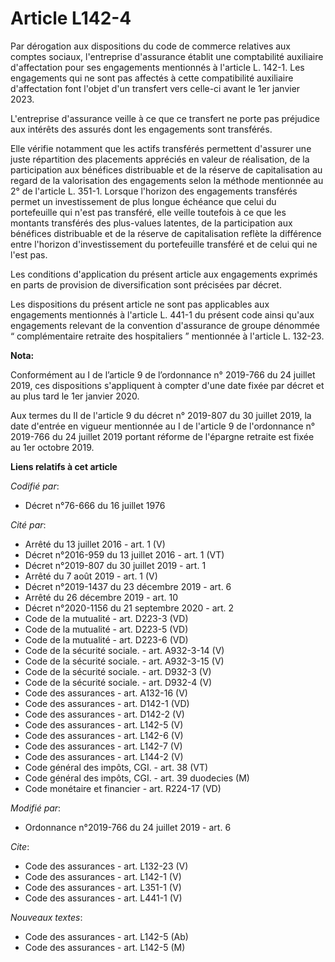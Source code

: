 # Article L142-4

Par dérogation aux dispositions du code de commerce relatives aux comptes sociaux, l'entreprise d'assurance établit une
comptabilité auxiliaire d'affectation pour ses engagements mentionnés à l'article L. 142-1. Les engagements qui ne sont pas
affectés à cette compatibilité auxiliaire d'affectation font l'objet d'un transfert vers celle-ci avant le 1er janvier 2023. 

L'entreprise d'assurance veille à ce que ce transfert ne porte pas préjudice aux intérêts des assurés dont les engagements
sont transférés. 

Elle vérifie notamment que les actifs transférés permettent d'assurer une juste répartition des placements appréciés en
valeur de réalisation, de la participation aux bénéfices distribuable et de la réserve de capitalisation au regard de la
valorisation des engagements selon la méthode mentionnée au 2° de l'article L. 351-1. Lorsque l'horizon des engagements
transférés permet un investissement de plus longue échéance que celui du portefeuille qui n'est pas transféré, elle veille
toutefois à ce que les montants transférés des plus-values latentes, de la participation aux bénéfices distribuable et de la
réserve de capitalisation reflète la différence entre l'horizon d'investissement du portefeuille transféré et de celui qui ne
l'est pas. 

Les conditions d'application du présent article aux engagements exprimés en parts de provision de diversification sont
précisées par décret. 

Les dispositions du présent article ne sont pas applicables aux engagements mentionnés à l'article L. 441-1 du présent code
ainsi qu'aux engagements relevant de la convention d'assurance de groupe dénommée “ complémentaire retraite des hospitaliers
” mentionnée à l'article L. 132-23.

**Nota:**

Conformément au I de l’article 9 de l’ordonnance n° 2019-766 du 24 juillet 2019, ces dispositions s'appliquent à compter
d'une date fixée par décret et au plus tard le 1er janvier 2020.

Aux termes du II de l'article 9 du décret n° 2019-807 du 30 juillet 2019, la date d'entrée en vigueur mentionnée au I de
l'article 9 de l'ordonnance n° 2019-766 du 24 juillet 2019 portant réforme de l'épargne retraite est fixée au 1er octobre
2019.

**Liens relatifs à cet article**

_Codifié par_:

  - Décret n°76-666 du 16 juillet 1976

_Cité par_:

  - Arrêté du 13 juillet 2016 - art. 1 (V)
  - Décret n°2016-959 du 13 juillet 2016 - art. 1 (VT)
  - Décret n°2019-807 du 30 juillet 2019 - art. 1
  - Arrêté du 7 août 2019 - art. 1 (V)
  - Décret n°2019-1437 du 23 décembre 2019 - art. 6
  - Arrêté du 26 décembre 2019 - art. 10
  - Décret n°2020-1156 du 21 septembre 2020 - art. 2
  - Code de la mutualité - art. D223-3 (VD)
  - Code de la mutualité - art. D223-5 (VD)
  - Code de la mutualité - art. D223-6 (VD)
  - Code de la sécurité sociale. - art. A932-3-14 (V)
  - Code de la sécurité sociale. - art. A932-3-15 (V)
  - Code de la sécurité sociale. - art. D932-3 (V)
  - Code de la sécurité sociale. - art. D932-4 (V)
  - Code des assurances - art. A132-16 (V)
  - Code des assurances - art. D142-1 (VD)
  - Code des assurances - art. D142-2 (V)
  - Code des assurances - art. L142-5 (V)
  - Code des assurances - art. L142-6 (V)
  - Code des assurances - art. L142-7 (V)
  - Code des assurances - art. L144-2 (V)
  - Code général des impôts, CGI. - art. 38 (VT)
  - Code général des impôts, CGI. - art. 39 duodecies (M)
  - Code monétaire et financier - art. R224-17 (VD)

_Modifié par_:

  - Ordonnance n°2019-766 du 24 juillet 2019 - art. 6

_Cite_:

  - Code des assurances - art. L132-23 (V)
  - Code des assurances - art. L142-1 (V)
  - Code des assurances - art. L351-1 (V)
  - Code des assurances - art. L441-1 (V)

_Nouveaux textes_:

  - Code des assurances - art. L142-5 (Ab)
  - Code des assurances - art. L142-5 (M)
